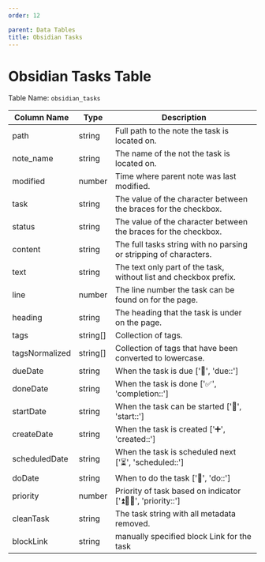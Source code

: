 ```yaml
---
order: 12

parent: Data Tables
title: Obsidian Tasks
---
```


# Obsidian Tasks Table

Table Name: `obsidian_tasks`

| Column Name    | Type     | Description                                                       |
| -------------- | -------- | ----------------------------------------------------------------- |
| path           | string   | Full path to the note the task is located on.                     |
| note_name      | string   | The name of the not the task is located on.                       |
| modified       | number   | Time where parent note was last modified.                         |
| task           | string   | The value of the character between the braces for the checkbox.   |
| status         | string   | The value of the character between the braces for the checkbox.   |
| content        | string   | The full tasks string with no parsing or stripping of characters. |
| text           | string   | The text only part of the task, without list and checkbox prefix. |
| line           | number   | The line number the task can be found on for the page.            |
| heading        | string   | The heading that the task is under on the page.                   |
| tags           | string[] | Collection of tags.                                               |
| tagsNormalized | string[] | Collection of tags that have been converted to lowercase.         |
| dueDate        | string   | When the task is due ['📅', 'due::']                               |
| doneDate       | string   | When the task is done ['✅', 'completion::']                       |
| startDate      | string   | When the task can be started ['🛫', 'start::']                     |
| createDate     | string   | When the task is created ['➕', 'created::']                       |
| scheduledDate  | string   | When the task is scheduled next ['⏳', 'scheduled::']              |
| doDate         | string   | When to do the task ['💨', 'do::']                                 |
| priority       | number   | Priority of task based on indicator ['⏫🔼🔽', 'priority::']         |
| cleanTask      | string   | The task string with all metadata removed.                        |
| blockLink      | string   | manually specified block Link for the task                        |
